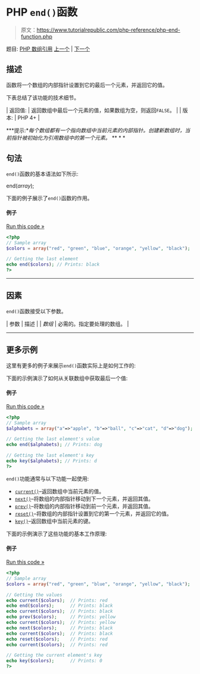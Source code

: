 # PHP `end()`函数

> 原文：<https://www.tutorialrepublic.com/php-reference/php-end-function.php>

题目: [PHP 数组引用](php-array-functions.php) [上一个](php-current-function.php) | [下一个](php-extract-function.php)

## 描述

函数将一个数组的内部指针设置到它的最后一个元素，并返回它的值。

下表总结了该功能的技术细节。

| 返回值: | 返回数组中最后一个元素的值，如果数组为空，则返回`FALSE`。 |
| 版本: | PHP 4+ |

 ***提示:**每个数组都有一个指向数组中当前元素的内部指针。创建新数组时，当前指针被初始化为引用数组中的第一个元素。*  ** * *

## 句法

`end()`函数的基本语法如下所示:

end(*array*);

下面的例子展示了`end()`函数的作用。

#### 例子

[Run this code »](../codelab.php?topic=php&file=get-the-last-element-in-an-array "Run this code to view the output")

```php
<?php
// Sample array
$colors = array("red", "green", "blue", "orange", "yellow", "black");

// Getting the last element 
echo end($colors); // Prints: black
?>
```

* * *

## 因素

`end()`函数接受以下参数。

| 参数 | 描述 |
| *数组* | 必需的。指定要处理的数组。 |

* * *

## 更多示例

这里有更多的例子来展示`end()`函数实际上是如何工作的:

下面的示例演示了如何从关联数组中获取最后一个值:

#### 例子

[Run this code »](../codelab.php?topic=php&file=get-the-last-value-from-an-associative-array "Run this code to view the output")

```php
<?php
// Sample array
$alphabets = array("a"=>"apple", "b"=>"ball", "c"=>"cat", "d"=>"dog");

// Getting the last element's value
echo end($alphabets); // Prints: dog

// Getting the last element's key
echo key($alphabets); // Prints: d
?>
```

`end()`功能通常与以下功能一起使用:

*   [`current()`](php-current-function.php)–返回数组中当前元素的值。
*   [`next()`](php-next-function.php)–将数组的内部指针移动到下一个元素，并返回其值。
*   [`prev()`](php-prev-function.php)–将数组的内部指针移动到前一个元素，并返回其值。
*   [`reset()`](php-reset-function.php)–将数组的内部指针设置到它的第一个元素，并返回它的值。
*   [`key()`](php-key-function.php)–返回数组中当前元素的键。

下面的示例演示了这些功能的基本工作原理:

#### 例子

[Run this code »](../codelab.php?topic=php&file=using-end-with-other-related-functions "Run this code to view the output")

```php
<?php
// Sample array
$colors = array("red", "green", "blue", "orange", "yellow", "black");

// Getting the values 
echo current($colors);  // Prints: red
echo end($colors);      // Prints: black
echo current($colors);  // Prints: black
echo prev($colors);     // Prints: yellow
echo current($colors);  // Prints: yellow
echo next($colors);     // Prints: black
echo current($colors);  // Prints: black
echo reset($colors);    // Prints: red
echo current($colors);  // Prints: red

// Getting the current element's key
echo key($colors);      // Prints: 0
?>
```

